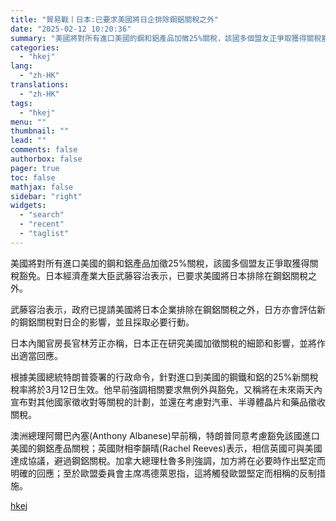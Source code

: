 ```yaml
---
title: "貿易戰丨日本:已要求美國將日企排除鋼鋁關稅之外"
date: "2025-02-12 10:20:36"
summary: "美國將對所有進口美國的鋼和鋁產品加徵25%關稅，該國多個盟友正爭取獲得關稅豁免。日本經濟產業大臣武藤..."
categories:
  - "hkej"
lang:
  - "zh-HK"
translations:
  - "zh-HK"
tags:
  - "hkej"
menu: ""
thumbnail: ""
lead: ""
comments: false
authorbox: false
pager: true
toc: false
mathjax: false
sidebar: "right"
widgets:
  - "search"
  - "recent"
  - "taglist"
---
```


美國將對所有進口美國的鋼和鋁產品加徵25%關稅，該國多個盟友正爭取獲得關稅豁免。日本經濟產業大臣武藤容治表示，已要求美國將日本排除在鋼鋁關稅之外。

武藤容治表示，政府已提請美國將日本企業排除在鋼鋁關稅之外，日方亦會評估新的鋼鋁關稅對日企的影響，並且採取必要行動。

日本內閣官房長官林芳正亦稱，日本正在研究美國加徵關稅的細節和影響，並將作出適當回應。

根據美國總統特朗普簽署的行政命令，針對進口到美國的鋼鐵和鋁的25%新關稅稅率將於3月12日生效。他早前強調相關要求無例外與豁免，又稱將在未來兩天內宣布對其他國家徵收對等關稅的計劃，並還在考慮對汽車、半導體晶片和藥品徵收關稅。

澳洲總理阿爾巴內塞(Anthony Albanese)早前稱，特朗普同意考慮豁免該國進口美國的鋼鋁產品關稅；英國財相李韻晴(Rachel Reeves)表示，相信英國可與美國達成協議，避過鋼鋁關稅。加拿大總理杜魯多則強調，加方將在必要時作出堅定而明確的回應；至於歐盟委員會主席馮德萊恩指，這將觸發歐盟堅定而相稱的反制措施。

[hkej](https://www2.hkej.com/instantnews/international/article/3997782/%E8%B2%BF%E6%98%93%E6%88%B0%E4%B8%A8%E6%97%A5%E6%9C%AC%3A%E5%B7%B2%E8%A6%81%E6%B1%82%E7%BE%8E%E5%9C%8B%E5%B0%87%E6%97%A5%E4%BC%81%E6%8E%92%E9%99%A4%E9%8B%BC%E9%8B%81%E9%97%9C%E7%A8%85%E4%B9%8B%E5%A4%96)
